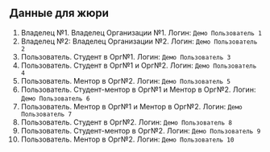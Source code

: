 ## Данные для жюри

1. Владелец №1. Владелец Организации №1. Логин: `Демо Пользователь 1`
2. Владелец №2: Владелец Организации №2. Логин: `Демо Пользователь 2`
3. Пользователь. Студент в Орг№1. Логин: `Демо Пользователь 3`
4. Пользователь. Студент в Орг№1 и Орг№2. Логин: `Демо Пользователь 4`
5. Пользователь. Ментор в Орг№2. Логин: `Демо Пользователь 5`
6. Пользователь. Студент-ментор в Орг№1 и Ментор в Орг№2. Логин: `Демо Пользователь 6`
7. Пользователь. Ментор в Орг№1 и Ментор в Орг№2. Логин: `Демо Пользователь 7`
8. Пользователь. Студент в Орг№2. Логин: `Демо Пользователь 8`
9. Пользователь. Студент-ментор в Орг№2. Логин: `Демо Пользователь 9`
10. Пользователь. Ментор в Орг№2. Логин: `Демо Пользователь 10`